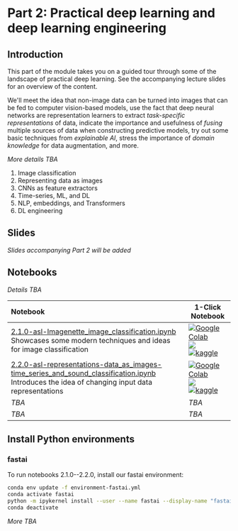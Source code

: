 # Part 2: Practical deep learning and deep learning engineering


## Introduction

This part of the module takes you on a guided tour through some of the landscape of practical deep learning. See the accompanying lecture slides for an overview of the content.

We'll meet the idea that non-image data can be turned into images that can be fed to computer vision-based models, use the fact that deep neural networks are representation learners to extract _task-specific representations_ of data, indicate the importance and usefulness of _fusing_ multiple sources of data when constructing predictive models, try out some basic techniques from _explainable AI_, stress the importance of _domain knowledge_ for data augmentation, and more.

_More details TBA_

1. Image classification
2. Representing data as images
3. CNNs as feature extractors
4. Time-series, ML, and DL
5. NLP, embeddings, and Transformers
6. DL engineering


## Slides

_Slides accompanying Part 2 will be added_

## Notebooks

_Details TBA_

| Notebook    |      1-Click Notebook      |
|:----------|------|
|  [2.1.0-asl-Imagenette_image_classification.ipynb](https://nbviewer.org/github/alu042/PCS956-DL-2022/blob/main/Part-2-practical_deep_learning/nbs/2.1.0-asl-Imagenette_image_classification.ipynb) <br>Showcases some modern techniques and ideas for image classification | [![Google Colab](https://colab.research.google.com/assets/colab-badge.svg)](https://colab.research.google.com/github/alu042/PCS956-DL-2022/blob/main/Part-2-practical_deep_learning/nbs/2.1.0-asl-Imagenette_image_classification.ipynb)<br>[<img src="https://deepnote.com/buttons/launch-in-deepnote-small.svg">](https://deepnote.com/launch?name=PCS956-DL-2022&url=https://github.com/alu042/PCS956-DL-2022/blob/main/Part-2-practical_deep_learning/nbs/2.1.0-asl-Imagenette_image_classification.ipynb)<br>[![kaggle](https://camo.githubusercontent.com/a08ca511178e691ace596a95d334f73cf4ce06e83a5c4a5169b8bb68cac27bef/68747470733a2f2f6b6167676c652e636f6d2f7374617469632f696d616765732f6f70656e2d696e2d6b6167676c652e737667)](https://www.kaggle.com/code/alexanderlundervold/)
|  [2.2.0-asl-representations-data_as_images-time_series_and_sound_classification.ipynb](https://nbviewer.org/github/alu042/PCS956-DL-2022/blob/main/Part-2-practical_deep_learning/nbs/2.2.0-asl-representations-data_as_images-time_series_and_sound_classification.ipynb) <br>Introduces the idea of changing input data representations | [![Google Colab](https://colab.research.google.com/assets/colab-badge.svg)](https://colab.research.google.com/github/alu042/PCS956-DL-2022/blob/main/Part-2-practical_deep_learning/nbs/2.2.0-asl-representations-data_as_images-time_series_and_sound_classification.ipynb)<br>[<img src="https://deepnote.com/buttons/launch-in-deepnote-small.svg">](https://deepnote.com/launch?name=PCS956-DL-2022&url=https://github.com/alu042/PCS956-DL-2022/blob/main/Part-2-practical_deep_learning/nbs/2.2.0-asl-representations-data_as_images-time_series_and_sound_classification.ipynb)<br>[![kaggle](https://camo.githubusercontent.com/a08ca511178e691ace596a95d334f73cf4ce06e83a5c4a5169b8bb68cac27bef/68747470733a2f2f6b6167676c652e636f6d2f7374617469632f696d616765732f6f70656e2d696e2d6b6167676c652e737667)](https://www.kaggle.com/code/alexanderlundervold/)
|  _TBA_ | _TBA_
|  _TBA_ | _TBA_

## Install Python environments

### fastai
To run notebooks 2.1.0--2.2.0, install our fastai environment: 

```bash
conda env update -f environment-fastai.yml
conda activate fastai
python -m ipykernel install --user --name fastai --display-name "fastai"
conda deactivate
```

_More TBA_
